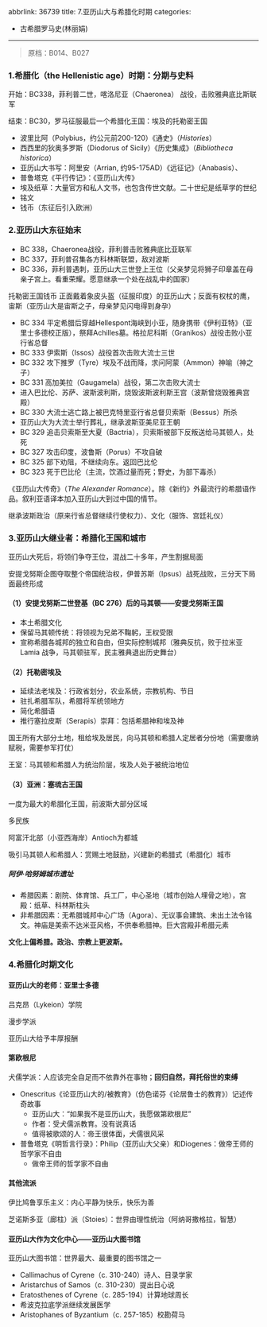 abbrlink: 36739
title: 7.亚历山大与希腊化时期
categories:
  - 古希腊罗马史(林丽娟)
---
> 原档：B014、B027

### 1.希腊化（the Hellenistic age）时期：分期与史料

开始：BC338，菲利普二世，喀洛尼亚（Chaeronea） 战役，击败雅典底比斯联军

结束：BC30，罗马征服最后一个希腊化王国：埃及的托勒密王国

- 波里比阿（Polybius，约公元前200-120）《通史》（*Histories*）
- 西西里的狄奥多罗斯（Diodorus of Sicily）《历史集成》（*Bibliotheca historica*）
- 亚历山大书写：阿里安（Arrian, 约95-175AD）《远征记》（Anabasis）、
- 普鲁塔克《平行传记》：《亚历山大传》 
- 埃及纸草：大量官方和私人文书，也包含传世文献。二十世纪是纸草学的世纪 
- 铭文
- 钱币（东征后引入欧洲）

### 2.亚历山大东征始末

- BC 338，Chaeronea战役，菲利普击败雅典底比亚联军
- BC 337，菲利普召集各方科林斯联盟，敌对波斯
- BC 336，菲利普遇刺，亚历山大三世登上王位（父亲梦见将狮子印章盖在母亲子宫上。看重荣耀。愿意继承一个处在战乱中的国家）

托勒密王国钱币 正面戴着象皮头盔（征服印度）的亚历山大；反面有权杖的鹰，宙斯（亚历山大是宙斯之子，母亲梦见闪电得到身孕）

- BC 334 平定希腊后穿越Hellespont海峡到小亚，随身携带《伊利亚特》（亚里士多德校正版），祭拜Achilles墓。格拉尼科斯（Granikos）战役击败小亚行省总督
- BC 333 伊索斯（Issos）战役首次击败大流士三世
- BC 332 攻下推罗（Tyre）埃及不战而降，求问阿蒙（Ammon）神喻（神之子）
- BC 331 高加美拉（Gaugamela）战役，第二次击败大流士
- 进入巴比伦、苏萨、波斯波利斯，烧毁波斯波利斯王宫（波斯曾烧毁雅典宫殿）
- BC 330 大流士逃亡路上被巴克特里亚行省总督贝索斯（Bessus）所杀
- 亚历山大为大流士举行葬礼，继承波斯亚美尼亚王朝
- BC 329 追击贝索斯至大夏（Bactria），贝索斯被部下反叛送给马其顿人，处死
- BC 327 攻击印度，波鲁斯（Porus）不攻自破
- BC 325 部下劝阻，不继续向东。返回巴比伦
- BC 323 死于巴比伦（主流，饮酒过量而死；野史，为部下毒杀）

《亚历山大传奇》（*The Alexander Romance*）。除《新约》外最流行的希腊语作品。叙利亚语译本加入亚历山大到过中国的情节。

继承波斯政治（原来行省总督继续行使权力）、文化（服饰、宫廷礼仪）

### 3.亚历山大继业者：希腊化王国和城市

亚历山大死后，将领们争夺王位，混战二十多年，产生割据局面

安提戈努斯企图夺取整个帝国统治权，伊普苏斯（Ipsus）战死战败，三分天下局面最终形成

#### （1）安提戈努斯二世登基（BC 276）后的马其顿——安提戈努斯王国

- 本土希腊文化
- 保留马其顿传统：将领视为兄弟不鞠躬，王权受限
- 宣称希腊各城邦的独立和自由，但实际控制城邦（雅典反抗，败于拉米亚 Lamia 战争，马其顿驻军，民主雅典退出历史舞台）

#### （2）托勒密埃及

- 延续法老埃及：行政省划分，农业系统，宗教机构、节日
- 驻扎希腊军队，希腊将军统领地方
- 简化希腊语
- 推行塞拉皮斯（Serapis）崇拜：包括希腊神和埃及神

国王所有大部分土地，租给埃及居民，向马其顿和希腊人定居者分份地（需要缴纳赋税，需要参军打仗）

王室：马其顿和希腊人为统治阶层，埃及人处于被统治地位

#### （3）亚洲：塞琉古王国

一度为最大的希腊化王国，前波斯大部分区域

多民族

阿富汗北部（小亚西海岸）Antioch为都城

吸引马其顿人和希腊人：赏赐土地鼓励，兴建新的希腊式（希腊化）城市

##### 阿伊·哈努姆城市遗址

- 希腊因素：剧院、体育馆、兵工厂，中心圣地（城市创始人埋骨之地），宫殿：纸草、科林斯柱头
- 非希腊因素：无希腊城邦中心广场（Agora）、无议事会建筑、未出土法令铭文。神庙是美索不达米亚风格，不供奉希腊神。巨大宫殿非希腊元素

**文化上偏希腊。政治、宗教上更波斯。**

### 4.希腊化时期文化

#### 亚历山大的老师：亚里士多德

吕克昂（Lykeion）学院

漫步学派

亚历山大给予丰厚报酬

#### 第欧根尼

犬儒学派：人应该完全自足而不依靠外在事物；**回归自然，拜托俗世的束缚**

- Onescritus《论亚历山大的/被教育》（仿色诺芬《论居鲁士的教育》）记述传奇故事
  - 亚历山大：“如果我不是亚历山大，我愿做第欧根尼”
  - 作者：受犬儒派教育。没有说真话
  - 值得被歌颂的人：帝王很体面，犬儒很风采
- 普鲁塔克《明哲言行录》：Philip（亚历山大父亲）和Diogenes：做帝王师的哲学家不自由
  - 做帝王师的哲学家不自由

#### 其他流派

伊比鸠鲁享乐主义：内心平静为快乐，快乐为善

芝诺斯多亚（廊柱）派（Stoies）：世界由理性统治（阿纳哥撒格拉，智慧）

#### 亚历山大作为文化中心——亚历山大图书馆

亚历山大图书馆：世界最大、最重要的图书馆之一

- Callimachus of Cyrene（c. 310-240）诗人、目录学家 
- Aristarchus of Samos（c. 310-230）提出日心说 
- Eratosthenes of Cyrene（c. 285-194）计算地球周长
- 希波克拉底学派继续发展医学 
- Aristophanes of Byzantium（c. 257-185）校勘荷马

